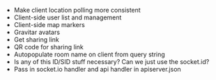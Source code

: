 * Make client location polling more consistent
* Client-side user list and management
* Client-side map markers
* Gravitar avatars
* Get sharing link
* QR code for sharing link
* Autopopulate room name on client from query string
* Is any of this ID/SID stuff necessary? Can we just use the socket.id?
* Pass in socket.io handler and api handler in apiserver.json
